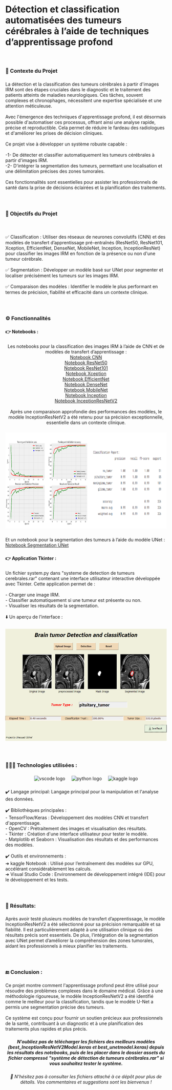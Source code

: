 <h1 align="left">Détection et classification automatisées des tumeurs cérébrales à l’aide de techniques d’apprentissage profond</h1>

###

<br clear="both">

<h3 align="left">🎯 Contexte du Projet</h3>

###

<p align="left">La détection et la classification des tumeurs cérébrales à partir d'images IRM sont des étapes cruciales dans le diagnostic et le traitement des patients atteints de maladies neurologiques. Ces tâches, souvent complexes et chronophages, nécessitent une expertise spécialisée et une attention méticuleuse.<br><br>Avec l'émergence des techniques d'apprentissage profond, il est désormais possible d'automatiser ces processus, offrant ainsi une analyse rapide, précise et reproductible. Cela permet de réduire le fardeau des radiologues et d'améliorer les prises de décision cliniques.<br><br>Ce projet vise à développer un système robuste capable :<br><br>-1- De détecter et classifier automatiquement les tumeurs cérébrales à partir d'images IRM.<br>-2- D'intégrer la segmentation des tumeurs, permettant une localisation et une délimitation précises des zones tumorales.<br><br>Ces fonctionnalités sont essentielles pour assister les professionnels de santé dans la prise de décisions éclairées et la planification des traitements.</p>

###

<br clear="both">

<h3 align="left">📝 Objectifs du Projet</h3>

###

<br clear="both">

<p align="left">✅  Classification : Utiliser des réseaux de neurones convolutifs (CNN) et des modèles de transfert d’apprentissage pré-entraînés (ResNet50, ResNet101, Xception, EfficientNet, DenseNet, MobileNet, Inception, InceptionResNet) pour classifier les images IRM en fonction de la présence ou non d'une tumeur cérébrale.<br><br>✅  Segmentation : Développer un modèle basé sur UNet pour segmenter et localiser précisément les tumeurs sur les images IRM.<br><br>✅  Comparaison des modèles : Identifier le modèle le plus performant en termes de précision, fiabilité et efficacité dans un contexte clinique.</p>

###

<br clear="both">

<h3 align="left">⚙️ Fonctionnalités</h3>

###

<h4 align="left">👉 Notebooks :</h4>

###

<p align="center">Les notebooks pour la classification des images IRM à l’aide de CNN et de modèles de transfert d’apprentissage :<br><a href="https://www.kaggle.com/code/dhaouadiibtihel98/brain-tumor-classification-cnn-model"> Notebook CNN </a><br><a href="https://www.kaggle.com/code/dhaouadiibtihel98/brain-tumor-classification-resnet50-model"> Notebook ResNet50 </a><br><a href="https://www.kaggle.com/code/dhaouadiibtihel98/brain-tumor-classification-resnet101-m"> Notebook ResNet101 </a><br><a href="https://www.kaggle.com/code/dhaouadiibtihel98/brain-tumor-classification-xception"> Notebook Xception </a> <br><a href="https://www.kaggle.com/code/dhaouadiibtihel98/brain-tumor-classification-efficientnet"> Notebook EfficientNet </a><br><a href="https://www.kaggle.com/code/dhaouadiibtihel98/brain-tumor-classification-densenet"> Notebook DenseNet </a><br><a href="https://www.kaggle.com/code/dhaouadiibtihel98/brain-tumor-classification-mobilenetv1"> Notebook MobileNet </a><br><a href="https://www.kaggle.com/code/dhaouadiibtihel98/brain-tumor-classification-using-inceptionv3"> Notebook Inception </a><br><a href="https://www.kaggle.com/code/dhaouadiibtihel98/brain-tumor-classification-inceptionresnetv2"> Notebook InceptionResNetV2 </a><br><br>Après une comparaison approfondie des performances des modèles, le modèle InceptionResNetV2 a été retenu pour sa précision exceptionnelle, essentielle dans un contexte clinique.</p>

###

<div align="center">
  <img height="300" src="https://github.com/ibtihel-dhaouadi/D-tection-et-classification-des-tumeurs-c-r-brales-l-aide-de-techniques-d-apprentissage-profond/blob/main/InceptionResnet_accurancy_loss_curve.png"  />
</div>

###

<p align="left">Et un notebook pour la segmentation des tumeurs à l’aide du modèle UNet :  <a href="https://www.kaggle.com/code/dhaouadiibtihel98/brain-tumor-segmentation-u-net"> Notebook Segmentation UNet </a></p>

###

<h4 align="left">👉 Application Tkinter :</h4>

###

<p align="left">Un fichier system.py dans "systeme de detection de tumeurs cerebrales.rar" contenant une interface utilisateur interactive développée avec Tkinter. Cette application permet de :<br><br>- Charger une image IRM.<br>- Classifier automatiquement si une tumeur est présente ou non.<br>- Visualiser les résultats de la segmentation.<br><br>⬇️ Un aperçu de l’interface :</p>

###

<div align="center">
  <img height="350" src="https://github.com/ibtihel-dhaouadi/D-tection-et-classification-des-tumeurs-c-r-brales-l-aide-de-techniques-d-apprentissage-profond/blob/main/result3.png"  />
</div>

###

<br clear="both">

<h3 align="left">👨🏻‍💻 Technologies utilisées :</h3>

###

<div align="center">
  <img src="https://cdn.jsdelivr.net/gh/devicons/devicon/icons/vscode/vscode-original.svg" height="40" alt="vscode logo"  />
  <img width="12" />
  <img src="https://cdn.jsdelivr.net/gh/devicons/devicon/icons/python/python-original.svg" height="40" alt="python logo"  />
  <img width="12" />
  <img src="https://cdn.jsdelivr.net/gh/devicons/devicon/icons/kaggle/kaggle-original.svg" height="40" alt="kaggle logo"  />
</div>

###

<p align="left">✔️  Langage principal: Langage principal pour la manipulation et l'analyse des données.<br><br>✔️ Bibliothèques principales :<br>- TensorFlow/Keras : Développement des modèles CNN et transfert d'apprentissage.<br>- OpenCV :  Prétraitement des images et visualisation des résultats.<br>- Tkinter : Création d'une interface utilisateur pour tester le modèle.<br>- Matplotlib et Seaborn : Visualisation des résultats et des performances des modèles.<br><br>✔️ Outils et environnements :<br>➜ kaggle Notebook : Utilisé pour l’entraînement des modèles sur GPU, accélérant considérablement les calculs.<br>➜ Visual Studio Code : Environnement de développement intégré (IDE) pour le développement et les tests.</p>

###

<br clear="both">

<h3 align="left">📌 Résultats:</h3>

###

<p align="left">Après avoir testé plusieurs modèles de transfert d’apprentissage, le modèle InceptionResNetV2 a été sélectionné pour sa précision remarquable et sa fiabilité. Il est particulièrement adapté à une utilisation clinique où des résultats précis sont essentiels. De plus, l’intégration de la segmentation avec UNet permet d’améliorer la compréhension des zones tumorales, aidant les professionnels à mieux planifier les traitements.</p>

###

<br clear="both">

<h3 align="left">🔚 Conclusion :</h3>

###

<p align="left">Ce projet montre comment l'apprentissage profond peut être utilisé pour résoudre des problèmes complexes dans le domaine médical. Grâce à une méthodologie rigoureuse, le modèle InceptionResNetV2 a été identifié comme le meilleur pour la classification, tandis que le modèle U-Net a permis une segmentation précise des tumeurs.<br><br>Ce système est conçu pour fournir un soutien précieux aux professionnels de la santé, contribuant à un diagnostic et à une planification des traitements plus rapides et plus précis.</p>

###

<h5 align="center">N’oubliez pas de télécharger les fichiers des meilleurs modèles (best_InceptionResNetV2Model.keras et best_unetmodel.keras) depuis les résultats des notebooks, puis de les placer dans le dossier assets du fichier compressé "système de détection de tumeurs cérébrales.rar" si vous souhaitez tester le système.</h5>

###

<h6 align="center">🔗 N’hésitez pas à consulter les fichiers attaché à ce dépôt pour plus de détails. Vos commentaires et suggestions sont les bienvenus !</h6>

###
